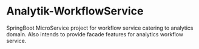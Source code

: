 # Analytik-WorkflowService

SpringBoot MicroService project for workflow service catering to analytics domain. Also intends to provide facade features for analytics workflow service.
